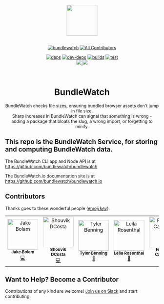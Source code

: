 <div align="center">
  <a href="https://bundlewatch.io">
    <img src="https://cdn.rawgit.com/bundlewatch/bundlewatch.io/master/docs/_assets/logo-large.svg" height="100px">
  </a>
  <br>
  <br>

[![bundlewatch][bundlewatch]][bundlewatch-url]
[![All Contributors](https://img.shields.io/badge/all_contributors-5-orange.svg?style=flat-square)](#contributors)

[![deps][deps]][deps-url]
[![dev-deps][dev-deps]][dev-deps-url]
[![builds][builds]][builds-url]
[![test][test]][test-url]
<br>
<a href="https://github.com/bundlewatch/service/graphs/contributors">
    <img src="https://img.shields.io/github/contributors/bundlewatch/service.svg">
</a>
<a href="https://github.com/bundlewatch/service/blob/master/LICENSE">
    <img src="https://img.shields.io/npm/l/bundlewatch.svg">
</a>

  <br>

  <h1>BundleWatch</h1>
  <p>
    BundleWatch checks file sizes, ensuring bundled browser assets don't jump in file size. <br />
    Sharp increases in BundleWatch can signal that something is wrong - adding a package that bloats the slug, a wrong import, or forgetting to minify.
  </p>
</div>

## This repo is the BundleWatch Service, for storing and computing BundleWatch data.
The BundleWatch CLI app and Node API is at https://github.com/bundlewatch/bundlewatch

The BundleWatch.io documentation site is at https://github.com/bundlewatch/bundlewatch.io


## Contributors

Thanks goes to these wonderful people ([emoji key][emojis]):

<!-- ALL-CONTRIBUTORS-LIST:START - Do not remove or modify this section -->
<!-- prettier-ignore -->
<table><tr><td align="center"><a href="https://jakebolam.com"><img src="https://avatars2.githubusercontent.com/u/3534236?v=4" width="100px;" alt="Jake Bolam"/><br /><sub><b>Jake Bolam</b></sub></a><br /><a href="https://github.com/bundlewatch/service/commits?author=jakebolam" title="Code">💻</a></td><td align="center"><a href="https://opensource.tophat.com"><img src="https://avatars0.githubusercontent.com/u/6020693?v=4" width="100px;" alt="Shouvik DCosta"/><br /><sub><b>Shouvik DCosta</b></sub></a><br /><a href="https://github.com/bundlewatch/service/commits?author=sdcosta" title="Code">💻</a></td><td align="center"><a href="http://www.tylerbenning.com"><img src="https://avatars2.githubusercontent.com/u/7265547?v=4" width="100px;" alt="Tyler Benning"/><br /><sub><b>Tyler Benning</b></sub></a><br /><a href="#design-tbenning" title="Design">🎨</a></td><td align="center"><a href="http://www.6ixsushi.com"><img src="https://avatars3.githubusercontent.com/u/20323414?v=4" width="100px;" alt="Leila Rosenthal"/><br /><sub><b>Leila Rosenthal</b></sub></a><br /><a href="https://github.com/bundlewatch/service/commits?author=leilarosenthal" title="Documentation">📖</a></td><td align="center"><a href="https://github.com/francoiscampbell"><img src="https://avatars3.githubusercontent.com/u/3876970?v=4" width="100px;" alt="Francois Campbell"/><br /><sub><b>Francois Campbell</b></sub></a><br /><a href="https://github.com/bundlewatch/service/commits?author=francoiscampbell" title="Code">💻</a></td></tr></table>

<!-- ALL-CONTRIBUTORS-LIST:END -->

## Want to Help? Become a Contributor
Contributions of any kind are welcome! [Join us on Slack](https://join.slack.com/t/bundlewatch/shared_invite/enQtMzUwNjYxNTMwMzcyLWE5NGI4MzZjMjM4MTRlYzllOTMwYzIzZWNjM2MyMjBmMzNjNGM0ZGVhODc2YjFkNzIwMzNkYjk3NzE0MjZkOTc) and start contributing.

[bundlewatch]: https://img.shields.io/badge/bundle-watched-blue.svg
[bundlewatch-url]: https://bundlewatch.io

[deps]: https://david-dm.org/bundlewatch/service/status.svg
[deps-url]: https://david-dm.org/bundlewatch/service

[dev-deps]: https://david-dm.org/bundlewatch/service/dev-status.svg
[dev-deps-url]: https://david-dm.org/bundlewatch/service?type=dev

[test]: https://coveralls.io/repos/github/bundlewatch/service/badge.svg?branch=master
[test-url]: https://coveralls.io/github/bundlewatch/service?branch=master

[builds]: https://img.shields.io/circleci/project/github/bundlewatch/service/master.svg
[builds-url]: https://circleci.com/gh/bundlewatch/service

[emojis]: https://github.com/kentcdodds/all-contributors#emoji-key

